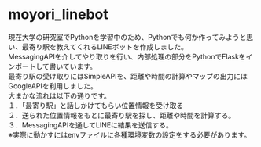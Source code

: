 # moyori_linebot  
現在大学の研究室でPythonを学習中のため、Pythonでも何か作ってみようと思い、最寄り駅を教えてくれるLINEボットを作成しました。  
MessagingAPIを介してやり取りを行い、内部処理の部分をPythonでFlaskをインポートして書いています。  
最寄り駅の受け取りにはSimpleAPIを、距離や時間の計算やマップの出力にはGoogleAPIを利用しました。  
大まかな流れは以下の通りです。  
１．「最寄り駅」と話しかけてもらい位置情報を受け取る  
２．送られた位置情報をもとに最寄り駅を探し、距離や時間を計算する。  
３．MessagingAPIを通してLINEに結果を送信する。  
※実際に動かすにはenvファイルに各種環境変数の設定をする必要があります。  
